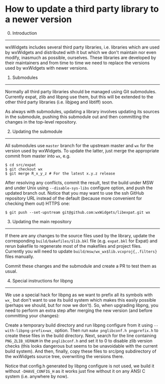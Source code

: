 How to update a third party library to a newer version
======================================================

0. Introduction
---------------

wxWidgets includes several third party libraries, i.e. libraries which are
used by wxWidgets and distributed with it but which we don't maintain nor even
modify, inasmuch as possible, ourselves. These libraries are developed by
their maintainers and from time to time we need to replace the versions used
by wxWidgets with newer versions.


1. Submodules
-------------

Normally all third party libraries should be managed using Git submodules.
Currently expat, zlib and libpng use them, but this will be extended to the
other third party libraries (i.e. libjpeg and libtiff) soon.

As always with submodules, updating a library involves updating its sources in
the submodule, pushing this submodule out and then committing the changes in
the top-level repository.


2. Updating the submodule
-------------------------

All submodules use `master` branch for the upstream master and `wx` for the
version used by wxWidgets. To update the latter, just merge the appropriate
commit from master into `wx`, e.g.

    $ cd src/expat
    $ git checkout wx
    $ git merge R_x_y_z # For the latest x.y.z release

After resolving any conflicts, commit the result, test the build under MSW and
under Unix using `--disable-sys-libs` configure option, and push the updated
branch out. Notice that you may want to use the ssh GitHub repository URL
instead of the default (because more convenient for checking them out) HTTPS
one:

    $ git push --set-upstream git@github.com:wxWidgets/libexpat.git wx


3. Updating the main repository
-------------------------------

If there are any changes to the source files used by the library, update the
corresponding `build/bakefiles/$lib.bkl` file (e.g. `expat.bkl` for Expat) and
rerun bakefile to regenerate most of the makefiles and project files. Currently
you will need to update `build/msw/wx_wx$lib.vcxproj{,.filters}` files
manually.

Commit these changes and the submodule and create a PR to test them as usual.


4. Special instructions for libpng
----------------------------------

We use a special hack for libpng as we want to prefix all its symbols with
`wx_` but don't want to use its build system which makes this easily possible
(perhaps we should, but for now we don't). So, when upgrading libpng, you need
to perform an extra step after merging the new version (and before committing
your changes):

Create a temporary build directory and run libpng configure from it using
`--with-libpng-prefix=wx_` option. Then run `make pnglibconf.h pngprefix.h`
to create these files in the build directory. Next, search for the line
containing `PNG_ZLIB_VERNUM` in the `pnglibconf.h` and set it to 0 to disable
zlib version checks (this looks dangerous but seems to be unavoidable with the
current build system). And then, finally, copy these files to src/png
subdirectory of the wxWidgets source tree, overwriting the versions there.

Notice that config.h generated by libpng configure is not used, we build it
without `-DHAVE_CONFIG_H` as it works just fine without it on any ANSI C system
(i.e. anywhere by now).
